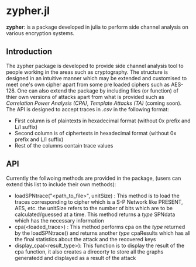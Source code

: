 # zypher.jl
**zypher**: is a package developed in julia to perform side channel analysis on various encryption systems.

## Introduction
The zypher package is developed to provide side channel analysis tool to people working in the areas such as cryptography.
The structure is designed in an intuitive manner which may be extended and customised to meet one's own cipher apart from some pre loaded ciphers such as AES-128. One can also extend the package by including files (or function) of thier own versions of attacks apart from what is provided such as *Correlation Power Analysis (CPA)*, *Template Attacks (TA)* (coming soon). The API is designed to accept traces in *.csv* in the  following format: <br>
* First column is of plaintexts in hexadecimal format (without 0x prefix and L/l suffix)
* Second column is of ciphertexts in hexadecimal format (without 0x prefix and L/l suffix)
* Rest of the columns contain trace values

## API
Currently the follwoing methods are provided in the package, (users can extend this list to include their own methods):
* loadSPNtrace("\<path_to_file\>", unitSize) : This method is to load the traces corresponding to cipher which is a S-P Network like PRESENT, AES, etc. the unitSize refers to the number of bits which are to be calculated/guessed at a time. This method returns a *type* SPNdata which has the necessary information
* cpa(\<loaded_trace\>) : This method performs cpa on the *type* returned by the loadSPNtrace() and returns another *type* cpaResults which has all the final statistics about the attack and the recovered keys
* display_cpa(\<result_type\>): This function is to display the result of the cpa function, it also creates a direcorty to store all the graphs generatedd and displayed as a result of the attack

